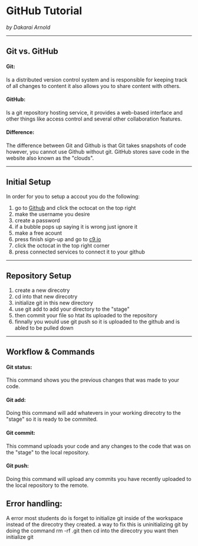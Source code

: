 # GitHub Tutorial

_by Dakarai Arnold_

---
## Git vs. GitHub
#### Git: 
Is a distributed version control system and is responsible for keeping track of all changes to content it also allows you to share content with others.  
#### GitHub:  
Is a git repository hosting service, it provides a web-based interface and other things like access control and several other collaboration features.  
#### Difference:  
The difference between Git and Github is that Git takes snapshots of code however, you cannot use Github without git. GitHub stores save code in the website also known as the "clouds".




---
## Initial Setup  
In order for you to setup a accout you do the following:  
1) go to [Github](github.com) and click the octocat on the top right  
2) make the username you desire  
3) create a password  
4) if a bubble pops up saying it is wrong just ignore it  
5) make a free acount   
6) press finish sign-up and go to [c9.io](c9.io)  
7) click the octocat in the top right corner  
8) press connected services to connect it to your github  




---
## Repository Setup  
1) create a new direcotry  
2) cd into that new direcotry  
3) initialize git in this new directory  
4) use git add to add your directory to the "stage"  
5) then commit your file so htat its uploaded to the repository  
6) finnally you would use git push so it is uploaded to the github and is abled to be pulled down   




---
## Workflow & Commands
#### Git status:
This command shows you the previous changes that was made to your code.  

#### Git add:
Doing this command will add whatevers in your working direcotry to  the "stage" so it is ready to be commited.

#### Git commit:  
This command uploads your code and any changes to the code that was on the "stage" to the local repository.

#### Git push: 
Doing this command will upload any commits you have recently uploaded to the local repository to the remote.  

## Error handling:  
A error most students do is forget to initialize git inside of the workspace instead of the direcotry they created. a way to fix this is uninitializing git by doing the command rm -rf .git then cd into the direcotry you want then initialize git
